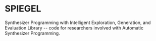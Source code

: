 # SPIEGEL
Synthesizer Programming with Intelligent Exploration, Generation, and Evaluation Library -- code for researchers involved with Automatic Synthesizer Programming.
